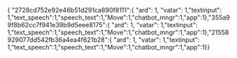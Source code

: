 { "2728cd752e92e46b51d291ca890f8111":{ "ard": 1, "vatar": 1,"textinput": 1,"text_speech":1,"speech_text":1,"Move":1,"chatbot_mngr":1,"app":1},"355a99f8b62cc7f941e39b9d5eee8175":{ "ard": 1, "vatar": 1,"textinput": 1,"text_speech":1,"speech_text":1,"Move":1,"chatbot_mngr":1,"app":1},"21558929077dd542fb36a4ea4f621b28":{ "ard": 1, "vatar": 1,"textinput": 1,"text_speech":1,"speech_text":1,"Move":1,"chatbot_mngr":1,"app":1}}
